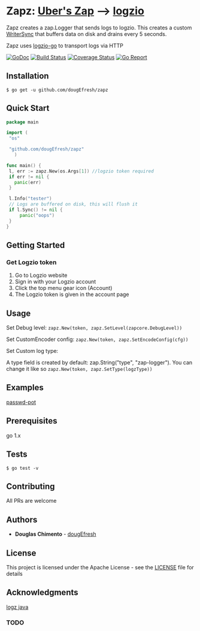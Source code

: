 # Zapz: [Uber's Zap](https://github.com/uber-go/zap) --> [logzio](https://github.com/logzio)

Zapz creates a zap.Logger that sends logs to logzio. 
 This creates a custom [WriterSync](https://github.com/uber-go/zap/blob/master/zapcore/write_syncer.go) that buffers data on disk and drains every 5 seconds.

 Zapz uses [logzio-go](https://github.com/dougEfresh/logzio-go) to transport logs via HTTP

[![GoDoc][doc-img]][doc] [![Build Status][ci-img]][ci] [![Coverage Status][cov-img]][cov] [![Go Report][report-img]][report]

## Installation
```shell
$ go get -u github.com/dougEfresh/zapz
```

## Quick Start

 ```go
package main

import (
  "os"

  "github.com/dougEfresh/zapz"
    )

func main() {
  l, err := zapz.New(os.Args[1]) //logzio token required
  if err != nil {
    panic(err)
  }

  l.Info("tester")
  // Logs are buffered on disk, this will flush it
  if l.Sync() != nil {
      panic("oops")
  }
}
```




## Getting Started

### Get Logzio token
1. Go to Logzio website
2. Sign in with your Logzio account
3. Click the top menu gear icon (Account)
4. The Logzio token is given in the account page

## Usage

Set Debug level: `zapz.New(token, zapz.SetLevel(zapcore.DebugLevel))`

Set CustomEncoder config: `zapz.New(token, zapz.SetEncodeConfig(cfg))`

Set Custom log type:

A type field is created by default: zap.String("type", "zap-logger"). You can change it like so  `zapz.New(token, zapz.SetType(logzType))`


## Examples

[passwd-pot](https://github.com/dougEfresh/passwd-pot/blob/master/lambda/handler.go)


## Prerequisites

go 1.x

## Tests

```shell
$ go test -v

```


## Contributing
 All PRs are welcome

## Authors

* **Douglas Chimento**  - [dougEfresh][me]

## License

This project is licensed under the Apache License - see the [LICENSE](LICENSE) file for details

## Acknowledgments

  [logz java](https://github.com/logzio/logzio-java-sender)

### TODO

[doc-img]: https://godoc.org/github.com/dougEfresh/zapz?status.svg
[doc]: https://godoc.org/github.com/dougEfresh/zapz
[ci-img]: https://travis-ci.org/dougEfresh/zapz.svg?branch=master
[ci]: https://travis-ci.org/dougEfresh/zapz
[cov-img]: https://codecov.io/gh/dougEfresh/zapz/branch/master/graph/badge.svg
[cov]: https://codecov.io/gh/dougEfresh/zapz
[glide.lock]: https://github.com/uber-go/zap/blob/master/glide.lock
[zap]: https://github.com/uber-go/zap
[me]: https://github.com/dougEfresh
[report-img]: https://goreportcard.com/badge/github.com/dougEfresh/zapz
[report]: https://goreportcard.com/report/github.com/dougEfresh/zapz